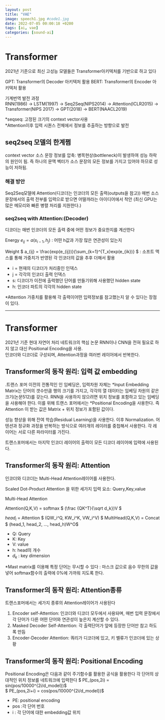 ```yaml
---
layout: post
title: "VAE"
image: speech1.jpg #code1.jpg 
date: 2022-07-05 00:00:18 +0200
tags: [ai, vae]
categories: [sound-ai]
---
```


# Transformer

2021년 기준으로 최신 고성능 모델들은 Transformer아키텍처를 기반으로 하고 있다


GPT: Transformer의 Decoder 아키텍처 활용
BERT: Transformer의 Encoder 아키텍처 활용

기계번역 발전 과정  
RNN(1986) -> LSTM(1997) -> Seq2Seq(NIPS2014) -> Attention(ICLR2015) -> Transformer(NIPS 2017) -> GPT(2018) -> BERT(NAACL2019)

*seqseq: 고정된 크기의 context vector사용  
*Attention이후 입력 시퀀스 전체에서 정보를 추출하는 방향으로 발전

## seq2seq 모델의 한계쩜
context vector 소스 문장 정보를 압축: 병목현상(bottleneck)이 발생하여 성능 하락의 원인이 됨. 즉 하나의 문맥 벡터가 소스 문장의 모든 정보를 가지고 있어야 하므로 성능이 저하됨. 

### 해결 방안
Seq2Seq모델에 Attention(디코더는 인코더의 모든 출력(outputs을 참고))
매번 소스 문장에서의 출력 전부를 입력으로 받으면 어떨까라는 아이디어에서 착안 (최신 GPU는 많은 메모리와 빠른 병렬 처리를 지원한다.)

### seq2seq with Attention:(Decoder)
디코더는 매번 인코더의 모든 출력 중에 어떤 정보가 중요한지를 계산한다

Energy  $e_{ij} = a(s_{i-1},h_j)$ : 어떤 h값과 가장 많은 연관성이 있는지 

Weight $ a_{ij} = \frac{exp(e_{ij})}{\sum_{k=1}^{T_x}exp(e_{ik})} $ : 소프트 맥스를 통해 가중치가 반영된 각 인코더의 값을 추후 더해서 활용

- i = 현재의 디코더가 처리중인 인덱스
- j = 각각의 인코더 출력 인덱스
- s: 디코더가 이전에 출력했던 단어를 만들기위해 사용했던 hidden state
- h: 인코더 파트의 각각의 hidden state

*Attention 가중치를 활용해 각 출력이어떤 입력정보를 참고했는지 알 수 있다는 장점이 있다.

---

# Transformer

2021년 기준 현대 자연어 처리 네트워크의 핵심 논문
RNN이나 CNN을 전혀 필요로 하지 않고 대신 Positional Encoding을 사용.  
인코더와 디코더로 구성되며, Attention과정을 여러번 레이어에서 반복한다.

## Transformer의 동작 원리: 입력 값 embedding

.트랜스 포머 이전의 전통적인 인 임베딩은, 입력차원 자체는 *Input Embedding Matrix는 단어의 갯수만큼 행의 크기를 가지고, 각각의 열 데이터는 임베딩 차원의 같은 크기(논문512)를 갖는다. 
RNN을 사용하지 않으려면 위치 정보를 포함하고 있는 임베딩을 사용해야 한다.
이를 위해 트랜스 포머에서는 *Positional Encoding을 사용한다. 즉 Attention 이 받는 값은 Matrix + 위치 정보가 포함된 값이다. 

성능 향상을 위해 잔여 학습(Residual Learning)을 사용한다. 이후 Normalization. 어텐션과 정규화 과정을 반복하는 방식으로 여러개의 레이러를 중첩해서 사용한다. 각 레이어는 서로 다른 파라미터를 가진다. 

트랜스포머에서는 마지막 인코더 레이어의 출력이 모든 디코더 레이어에 입력에 사용된다. 

## Transformer의 동작 원리: Attention
인코더와 디코더는 Multi-Head Attention레이어를 사용한다.

Scaled Dot-Product Attention 을 위한 세가지 입력 요소: Query,Key,value

Multi-Head Attention

Attention(Q,K,V) = softmax $ (\frac {QK^T}{\sqrt d_k})V $

$head_i$ = Attention $ (QW_i^Q, KW_i^K, VW_i^V) $
MultiHead(Q,K,V) = Concat $ (head_1, head_2, ..., head_h)W^O$
- Q: Query
- K: Key
- V: value
- h: head의 개수
- $d_k$ : key dimension

*Mast matrix를 이용해 특정 단어는 무시할 수 있다
: 마스크 값으로 음수 무한의 값을 넣어 softmax함수의 출력에 0%에 가까워 지도록 한다.

## Transformer의 동작 원리: Attention종류
트랜스포머에서는 세가지 종류의 Attention레이어가 사용된다
1. Encoder self-Attention: 인코더와 디코더 모두에서 사용돠며, 매번 입력 문장에서 각 단어가 다른 어떤 단어와 연관성이 높은지 계산할 수 있다.
2. Masked Decoder Self-Attention: 각 출력단어가 앞에 등장한 단어만 참고 하도록 만듬
3. Encoder-Decoder Attention: 쿼리가 디코더에 있고, 키 벨류가 인코더에 있는 상황 

## Transformer의 동작 원리: Positional Encoding
Positional Encoding은 다음과 같이 주기함수를 활용한 공식을 활용한다
각 단어의 상대적인 위치 정보를 네트워크에 입력한다
$ PE_(pos,2i) = sin(pos/10000^{2i/d_model})$  
$ PE_(pos,2i+i) = cos(pos/10000^{2i/d_model})$
- PE: positional encoding
- pos :각 단어 번호
- i : 각 단어에 대한 embedding값 위치